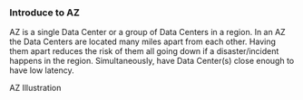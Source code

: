 ### Introduce to AZ

AZ is a single Data Center or a group of Data Centers in a region.
In an AZ the Data Centers are located many miles apart from each other.
Having them apart reduces the risk of them all going down if a disaster/incident happens in the region.
Simultaneously, have Data Center(s) close enough to have low latency.

AZ Illustration

